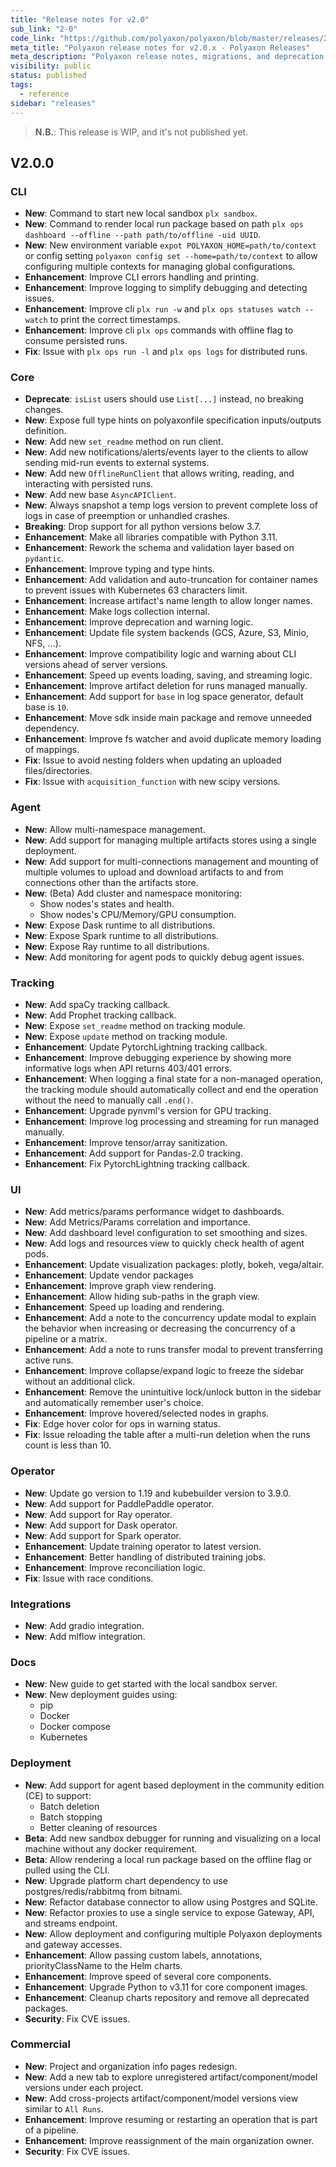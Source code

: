 ```yaml
---
title: "Release notes for v2.0"
sub_link: "2-0"
code_link: "https://github.com/polyaxon/polyaxon/blob/master/releases/2-0.md"
meta_title: "Polyaxon release notes for v2.0.x - Polyaxon Releases"
meta_description: "Polyaxon release notes, migrations, and deprecation notes for v2.0.x."
visibility: public
status: published
tags:
  - reference
sidebar: "releases"
---
```


> **N.B.**: This release is WIP, and it's not published yet.

## V2.0.0

### CLI

 * **New**: Command to start new local sandbox `plx sandbox`.
 * **New**: Command to render local run package based on path `plx ops dashboard --offline --path path/to/offline -uid UUID`.
 * **New**: New environment variable `expot POLYAXON_HOME=path/to/context` or config setting `polyaxon config set --home=path/to/context` to allow configuring multiple contexts for managing global configurations.
 * **Enhancement**: Improve CLI errors handling and printing.
 * **Enhancement**: Improve logging to simplify debugging and detecting issues.
 * **Enhancement**: Improve cli `plx run -w` and `plx ops statuses watch --watch` to print the correct timestamps.
 * **Enhancement**: Improve cli `plx ops` commands with offline flag to consume persisted runs.
 * **Fix**: Issue with `plx ops run -l` and `plx ops logs` for distributed runs.

### Core

 * **Deprecate**: `isList` users should use `List[...]` instead, no breaking changes.
 * **New**: Expose full type hints on polyaxonfile specification inputs/outputs definition.
 * **New**: Add new `set_readme` method on run client.
 * **New**: Add new notifications/alerts/events layer to the clients to allow sending mid-run events to external systems.
 * **New**: Add new `OfflineRunClient` that allows writing, reading, and interacting with persisted runs.
 * **New**: Add new base `AsyncAPIClient`.
 * **New**: Always snapshot a temp logs version to prevent complete loss of logs in case of preemption or unhandled crashes.
 * **Breaking**: Drop support for all python versions below 3.7.
 * **Enhancement**: Make all libraries compatible with Python 3.11.
 * **Enhancement**: Rework the schema and validation layer based on `pydantic`.
 * **Enhancement**: Improve typing and type hints.
 * **Enhancement**: Add validation and auto-truncation for container names to prevent issues with Kubernetes 63 characters limit.
 * **Enhancement**: Increase artifact's name length to allow longer names.
 * **Enhancement**: Make logs collection internal.
 * **Enhancement**: Improve deprecation and warning logic.
 * **Enhancement**: Update file system backends (GCS, Azure, S3, Minio, NFS, ...).
 * **Enhancement**: Improve compatibility logic and warning about CLI versions ahead of server versions.
 * **Enhancement**: Speed up events loading, saving, and streaming logic.
 * **Enhancement**: Improve artifact deletion for runs managed manually.
 * **Enhancement**: Add support for `base` in log space generator, default base is `10`.
 * **Enhancement**: Move sdk inside main package and remove unneeded dependency.
 * **Enhancement**: Improve fs watcher and avoid duplicate memory loading of mappings.
 * **Fix**: Issue to avoid nesting folders when updating an uploaded files/directories.
 * **Fix**: Issue with `acquisition_function` with new scipy versions.

### Agent

 * **New**: Allow multi-namespace management.
 * **New**: Add support for managing multiple artifacts stores using a single deployment.
 * **New**: Add support for multi-connections management and mounting of multiple volumes to upload and download artifacts to and from connections other than the artifacts store.
 * **New**: (Beta) Add cluster and namespace monitoring:
   * Show nodes's states and health.
   * Show nodes's CPU/Memory/GPU consumption.
 * **New**: Expose Dask runtime to all distributions.
 * **New**: Expose Spark runtime to all distributions.
 * **New**: Expose Ray runtime to all distributions.
 * **New**: Add monitoring for agent pods to quickly debug agent issues.

### Tracking

 * **New**: Add spaCy tracking callback.
 * **New**: Add Prophet tracking callback.
 * **New**: Expose `set_readme` method on tracking module.
 * **New**: Expose `update` method on tracking module.
 * **Enhancement**: Update PytorchLightning tracking callback.
 * **Enhancement**: Improve debugging experience by showing more informative logs when API returns 403/401 errors.
 * **Enhancement**: When logging a final state for a non-managed operation, the tracking module should automatically collect and end the operation without the need to manually call `.end()`.
 * **Enhancement**: Upgrade pynvml's version for GPU tracking.
 * **Enhancement**: Improve log processing and streaming for run managed manually.
 * **Enhancement**: Improve tensor/array sanitization.
 * **Enhancement**: Add support for Pandas-2.0 tracking.
 * **Enhancement**: Fix PytorchLightning tracking callback.

### UI

 * **New**: Add metrics/params performance widget to dashboards.
 * **New**: Add Metrics/Params correlation and importance.
 * **New**: Add dashboard level configuration to set smoothing and sizes.
 * **New**: Add logs and resources view to quickly check health of agent pods.
 * **Enhancement**: Update visualization packages: plotly, bokeh, vega/altair.
 * **Enhancement**: Update vendor packages
 * **Enhancement**: Improve graph view rendering.
 * **Enhancement**: Allow hiding sub-paths in the graph view.
 * **Enhancement**: Speed up loading and rendering.
 * **Enhancement**: Add a note to the concurrency update modal to explain the behavior when increasing or decreasing the concurrency of a pipeline or a matrix.
 * **Enhancement**: Add a note to runs transfer modal to prevent transferring active runs.
 * **Enhancement**: Improve collapse/expand logic to freeze the sidebar without an additional click.
 * **Enhancement**: Remove the unintuitive lock/unlock button in the sidebar and automatically remember user's choice.
 * **Enhancement**: Improve hovered/selected nodes in graphs.
 * **Fix**: Edge hover color for ops in warning status.
 * **Fix**: Issue reloading the table after a multi-run deletion when the runs count is less than 10.

### Operator

 * **New**: Update go version to 1.19 and kubebuilder version to 3.9.0.
 * **New**: Add support for PaddlePaddle operator.
 * **New**: Add support for Ray operator.
 * **New**: Add support for Dask operator.
 * **New**: Add support for Spark operator.
 * **Enhancement**: Update training operator to latest version.
 * **Enhancement**: Better handling of distributed training jobs.
 * **Enhancement**: Improve reconciliation logic.
 * **Fix**: Issue with race conditions.

### Integrations

 * **New**: Add gradio integration.
 * **New**: Add mlflow integration.

### Docs

 * **New**: New guide to get started with the local sandbox server.
 * **New**: New deployment guides using:
   * pip
   * Docker
   * Docker compose
   * Kubernetes

### Deployment

 * **New**: Add support for agent based deployment in the community edition (CE) to support:
   * Batch deletion
   * Batch stopping
   * Better cleaning of resources
 * **Beta**: Add new sandbox debugger for running and visualizing on a local machine without any docker requirement.
 * **Beta**: Allow rendering a local run package based on the offline flag or pulled using the CLI.
 * **New**: Upgrade platform chart dependency to use postgres/redis/rabbitmq from bitnami.
 * **New**: Refactor database connector to allow using Postgres and SQLite.
 * **New**: Refactor proxies to use a single service to expose Gateway, API, and streams endpoint.
 * **New**: Allow deployment and configuring multiple Polyaxon deployments and gateway accesses.
 * **Enhancement**: Allow passing custom labels, annotations, priorityClassName to the Helm charts.
 * **Enhancement**: Improve speed of several core components.
 * **Enhancement**: Upgrade Python to v3.11 for core component images.
 * **Enhancement**: Cleanup charts repository and remove all deprecated packages.
 * **Security**: Fix CVE issues.

### Commercial
  * **New**: Project and organization info pages redesign.
  * **New**: Add a new tab to explore unregistered artifact/component/model versions under each project.
  * **New**: Add cross-projects artifact/component/model versions view similar to `All Runs`.
  * **Enhancement**: Improve resuming or restarting an operation that is part of a pipeline.
  * **Enhancement**: Improve reassignment of the main organization owner.
  * **Security**: Fix CVE issues.

